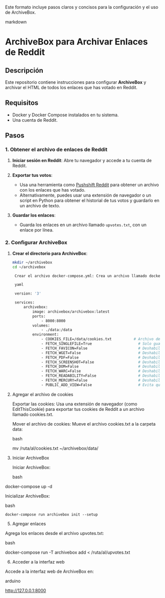  Este formato incluye pasos claros y concisos para la configuración y el uso de ArchiveBox.

markdown

# ArchiveBox para Archivar Enlaces de Reddit

## Descripción
Este repositorio contiene instrucciones para configurar **ArchiveBox** y archivar el HTML de todos los enlaces que has votado en Reddit.

## Requisitos
- Docker y Docker Compose instalados en tu sistema.
- Una cuenta de Reddit.

## Pasos

### 1. Obtener el archivo de enlaces de Reddit

1. **Iniciar sesión en Reddit**: Abre tu navegador y accede a tu cuenta de Reddit.

2. **Exportar tus votos**:
   - Usa una herramienta como [Pushshift Reddit](https://pushshift.io/) para obtener un archivo con los enlaces que has votado.
   - Alternativamente, puedes usar una extensión de navegador o un script en Python para obtener el historial de tus votos y guardarlo en un archivo de texto.

3. **Guardar los enlaces**:
   - Guarda los enlaces en un archivo llamado `upvotes.txt`, con un enlace por línea.

### 2. Configurar ArchiveBox

1. **Crear el directorio para ArchiveBox**:
   ```bash
   mkdir ~/archivebox
   cd ~/archivebox

    Crear el archivo docker-compose.yml: Crea un archivo llamado docker-compose.yml con el siguiente contenido:

    yaml

    version: '3'

    services:
        archivebox:
            image: archivebox/archivebox:latest
            ports:
                - 8000:8000
            volumes:
                - ./data:/data
            environment:
                - COOKIES_FILE=/data/cookies.txt          # Archivo de cookies
                - FETCH_SINGLEFILE=True                     # Solo guardar singlefile
                - FETCH_FAVICON=False                       # Deshabilitar favicon
                - FETCH_WGET=False                          # Deshabilitar wget
                - FETCH_PDF=False                           # Deshabilitar PDF
                - FETCH_SCREENSHOT=False                    # Deshabilitar screenshots
                - FETCH_DOM=False                           # Deshabilitar DOM
                - FETCH_WARC=False                          # Deshabilitar WARC
                - FETCH_READABILITY=False                   # Deshabilitar Readability
                - FETCH_MERCURY=False                       # Deshabilitar Mercury
                - PUBLIC_ADD_VIEW=False                     # Evita que usuarios anónimos añadan enlaces

3. Agregar el archivo de cookies

    Exportar las cookies:
        Usa una extensión de navegador (como EditThisCookie) para exportar tus cookies de Reddit a un archivo llamado cookies.txt.

    Mover el archivo de cookies: Mueve el archivo cookies.txt a la carpeta data:

    bash

    mv /ruta/al/cookies.txt ~/archivebox/data/

4. Iniciar ArchiveBox

    Iniciar ArchiveBox:

    bash

docker-compose up -d

Inicializar ArchiveBox:

bash

    docker-compose run archivebox init --setup

5. Agregar enlaces

Agrega los enlaces desde el archivo upvotes.txt:

bash

docker-compose run -T archivebox add < /ruta/al/upvotes.txt

6. Acceder a la interfaz web

Accede a la interfaz web de ArchiveBox en:

arduino

http://127.0.0.1:8000
